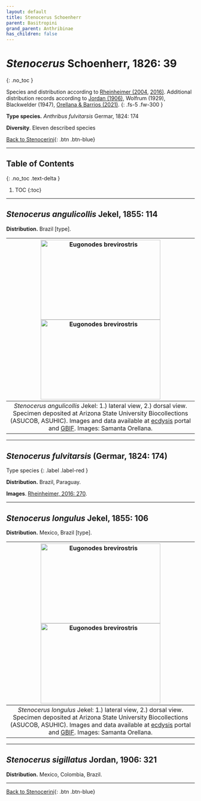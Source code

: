 ```yaml
---
layout: default
title: Stenocerus Schoenherr
parent: Basitropini
grand_parent: Anthribinae
has_children: false
---
```



# _Stenocerus_ Schoenherr, 1826: 39
{: .no_toc }

Species and distribution according to [Rheinheimer (2004](https://www.zobodat.at/pdf/Mitt-Ent-Ver-Stuttgart_39_2004_0001-0244.pdf), [2016)](https://www.zobodat.at/pdf/KOR_86_2016_0243-0274.pdf). Additional distribution records according to [Jordan (1906)](https://www.biodiversitylibrary.org/item/14611#page/363/mode/1up), Wolfrum (1929), Blackwelder (1947), [Orellana & Barrios (2021)](https://www.researchgate.net/publication/348416935_Catalogue_of_the_Anthribidae_Coleoptera_Curculionoidea_of_Panama_including_new_country_records_and_a_key_to_genera).
{: .fs-5 .fw-300 }

**Type species.** _Anthribus fulvitarsis_ Germar, 1824: 174

**Diversity**. Eleven described species 

[Back to Stenocerini](https://anthribidae.github.io/anthribidae/anthribinae/stenocerini/stenocerini/){: .btn .btn-blue}

---

## Table of Contents
{: .no_toc .text-delta }

1. TOC
{:toc}

---

## _Stenocerus angulicollis_ Jekel, 1855: 114 

**Distribution.** Brazil [type].

|[<img src="https://ecdysis.org/imglib/storage/portals/scan/misc/201511/ASUHIC0070878_habitus_lateral__1446498481_web.jpg" alt="Eugonodes brevirostris" width="320" height="213.4">](https://ecdysis.org/collections/individual/index.php?occid=340338) [<img src="https://ecdysis.org/imglib/storage/portals/scan/misc/201511/ASUHIC0070878_habitus_dorsal_1_1446498481_web.jpg" alt="Eugonodes brevirostris" width="320" height="213.4">](https://ecdysis.org/collections/individual/index.php?occid=340338)|
|:--:| 
|_Stenocerus angulicollis_ Jekel: 1.) lateral view, 2.) dorsal view. Specimen deposited at Arizona State University Biocollections (ASUCOB, ASUHIC). Images and data available at [ecdysis](https://serv.biokic.asu.edu/ecdysis/index.php) portal and [GBIF](gbif.org). Images: Samanta Orellana.|

---

## _Stenocerus fulvitarsis_ (Germar, 1824: 174) 
Type species
{: .label .label-red }

**Distribution.** Brazil, Paraguay.

**Images**. [Rheinheimer, 2016: 270](https://www.zobodat.at/pdf/KOR_86_2016_0243-0274.pdf).

---
## _Stenocerus longulus_ Jekel, 1855: 106 

**Distribution.** Mexico, Brazil [type].

|[<img src="https://ecdysis.org/imglib/storage/portals/scan/misc/201511/ASUHIC0070879_habitus_lateral__1446498493_web.jpg" alt="Eugonodes brevirostris" width="320" height="213.4">](https://ecdysis.org/collections/individual/index.php?occid=340339) [<img src="https://ecdysis.org/imglib/storage/portals/scan/misc/201511/ASUHIC0070879_habitus_dorsal_1_1446498493_web.jpg" alt="Eugonodes brevirostris" width="320" height="213.4">](https://ecdysis.org/collections/individual/index.php?occid=340339)|
|:--:| 
|_Stenocerus longulus_ Jekel: 1.) lateral view, 2.) dorsal view. Specimen deposited at Arizona State University Biocollections (ASUCOB, ASUHIC). Images and data available at [ecdysis](https://serv.biokic.asu.edu/ecdysis/index.php) portal and [GBIF](gbif.org). Images: Samanta Orellana.|

---

## _Stenocerus sigillatus_ Jordan, 1906: 321 

**Distribution.** Mexico, Colombia, Brazil.

---


[Back to Stenocerini](https://anthribidae.github.io/anthribidae/anthribinae/stenocerini/stenocerini/){: .btn .btn-blue}
